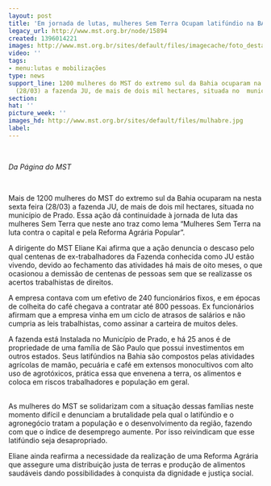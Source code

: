 ```yaml
---
layout: post
title: 'Em jornada de lutas, mulheres Sem Terra Ocupam latifúndio na BA '
legacy_url: http://www.mst.org.br/node/15894
created: 1396014221
images: http://www.mst.org.br/sites/default/files/imagecache/foto_destaque/mulhabre.jpg
video: ''
tags:
- menu:lutas e mobilizações
type: news
support_line: 1200 mulheres do MST do extremo sul da Bahia ocuparam na nesta sexta  feira
  (28/03) a fazenda JU, de mais de dois mil hectares, situada no  município de Prado.&nbsp;
section: 
hat: ''
picture_week: ''
images_hd: http://www.mst.org.br/sites/default/files/mulhabre.jpg
label: 
---
```

<p><em><br></em></p><p><em>Da Página do MST</em></p><p>&nbsp;</p><p>Mais de 1200 mulheres do MST do extremo sul da Bahia ocuparam na nesta sexta feira (28/03) a fazenda JU, de mais de dois mil hectares, situada no município de Prado.&nbsp;Essa ação dá continuidade à jornada de luta das mulheres Sem Terra que neste ano traz como lema “Mulheres Sem Terra na luta contra o capital e pela Reforma Agrária Popular”.</p><p>A dirigente do MST Eliane Kai afirma que a ação denuncia o descaso pelo qual centenas de ex-trabalhadores da Fazenda conhecida como JU estão vivendo, devido ao fechamento das atividades há mais de oito meses, o que ocasionou a demissão de centenas de pessoas sem que se realizasse os acertos trabalhistas de direitos.</p><p>A empresa contava com um efetivo de 240 funcionários fixos, e em épocas de colheita do café chegava a contratar até 800 pessoas. Ex funcionários afirmam que a empresa vinha em um ciclo de atrasos de salários e não cumpria as leis trabalhistas, como assinar a carteira de muitos deles.</p><p>A fazenda está Instalada no Município de Prado, e há 25 anos é de propriedade de uma família de São Paulo que possui investimentos em outros estados. Seus latifúndios na Bahia são compostos pelas atividades agrícolas de mamão, pecuária e café em extensos monocultivos com alto uso de agrotóxicos, prática essa que envenena a terra, os alimentos e coloca em riscos trabalhadores e população em geral.<br>&nbsp;</p><p>As mulheres do MST se solidarizam com a situação dessas famílias neste momento difícil e denunciam a brutalidade pela qual o latifúndio e o agronegócio tratam a população e o desenvolvimento da região, fazendo com que o índice de desemprego aumente. Por isso reivindicam que esse latifúndio seja desapropriado.</p><p>Eliane ainda reafirma a necessidade da realização de uma Reforma Agrária que assegure uma distribuição justa de terras e produção de alimentos saudáveis dando possibilidades à conquista da dignidade e justiça social.<br>&nbsp;</p>
